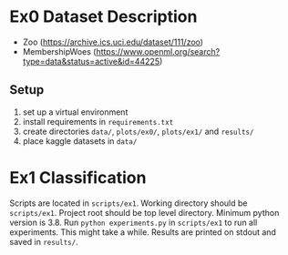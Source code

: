 Ex0 Dataset Description
===
- Zoo (https://archive.ics.uci.edu/dataset/111/zoo)
- MembershipWoes (https://www.openml.org/search?type=data&status=active&id=44225)

Setup
-----
1. set up a virtual environment
2. install requirements in `requirements.txt`
3. create directories `data/`, `plots/ex0/`, `plots/ex1/` and `results/`
4. place kaggle datasets in `data/`

Ex1 Classification
===
Scripts are located in `scripts/ex1`.
Working directory should be `scripts/ex1`.
Project root should be top level directory.
Minimum python version is 3.8. Run `python experiments.py` in `scripts/ex1` to run all experiments.
This might take a while. Results are printed on stdout and saved in `results/`.


